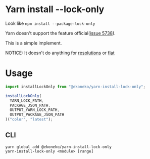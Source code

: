 # Yarn install --lock-only

Look like `npm install --package-lock-only`

Yarn doesn't support the feature official([issue 5738](https://github.com/yarnpkg/yarn/issues/5738)).

This is a simple implement.

NOTICE: It doesn't do anything for [resolutions](https://yarnpkg.com/lang/en/docs/selective-version-resolutions/) or [flat](https://yarnpkg.com/lang/en/docs/cli/install/#toc-yarn-install-flat)

# Usage

```ts
import installLockOnly from "@ekoneko/yarn-install-lock-only";

installLockOnly(
  YARN_LOCK_PATH,
  PACKAGE_JSON_PATH,
  OUTPUT_YARN_LOCK_PATH,
  OUTPUT_PACKAGE_JSON_PATH
)("color", "latest");
```

## CLI

```
yarn global add @ekoneko/yarn-install-lock-only
yarn-install-lock-only <module> [range]
```
